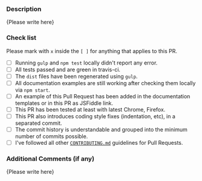 <!-- 

THIS TEMPLATE IS MANDATORY!!

Thank you for your contribution to bootstrap-colorpicker! Please replace {Please write here} with your description.
Please note that PRs not following this template may be potentially discarded if they are not clear enough.
-->

### Description

{Please write here}

### Check list
Please mark with `x` inside the `[ ]` for anything that applies to this PR.

- [ ] Running `gulp` and `npm test` locally didn't report any error.
- [ ] All tests passed and are green in travis-ci.
- [ ] The `dist` files have been regenerated using `gulp`.
- [ ] All documentation examples are still working after checking them locally via `npm start`.
- [ ] An example of this Pull Request has been added in the documentation templates or in this PR as JSFiddle link.
- [ ] This PR has been tested at least with latest Chrome, Firefox.
- [ ] This PR also introduces coding style fixes (indentation, etc), in a separated commit.
- [ ] The commit history is understandable and grouped into the minimum number of commits possible.
- [ ] I've followed all other [`CONTRIBUTING.md`](.github/CONTRIBUTING.md#pull-requests) guidelines for Pull Requests.

### Additional Comments (if any)

{Please write here}
